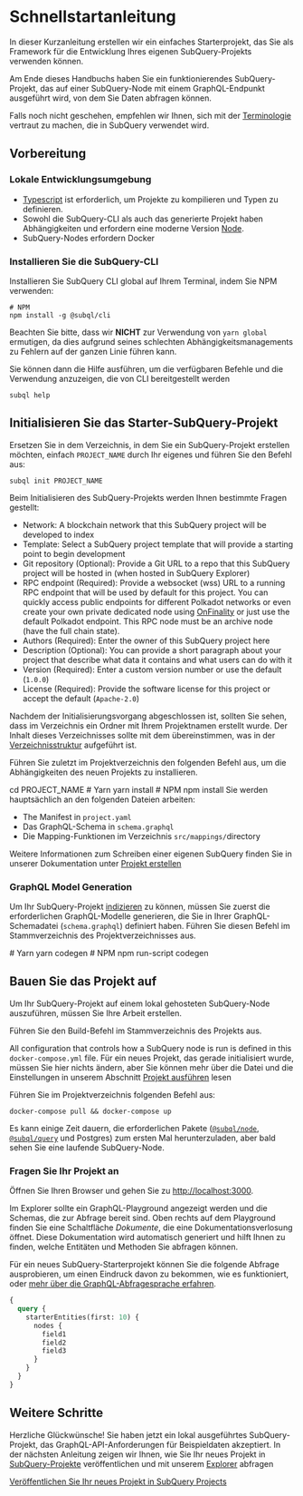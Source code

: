 # Schnellstartanleitung

In dieser Kurzanleitung erstellen wir ein einfaches Starterprojekt, das Sie als Framework für die Entwicklung Ihres eigenen SubQuery-Projekts verwenden können.

Am Ende dieses Handbuchs haben Sie ein funktionierendes SubQuery-Projekt, das auf einer SubQuery-Node mit einem GraphQL-Endpunkt ausgeführt wird, von dem Sie Daten abfragen können.

Falls noch nicht geschehen, empfehlen wir Ihnen, sich mit der [Terminologie](../#terminology) vertraut zu machen, die in SubQuery verwendet wird.

## Vorbereitung

### Lokale Entwicklungsumgebung

- [Typescript](https://www.typescriptlang.org/) ist erforderlich, um Projekte zu kompilieren und Typen zu definieren.
- Sowohl die SubQuery-CLI als auch das generierte Projekt haben Abhängigkeiten und erfordern eine moderne Version [Node](https://nodejs.org/en/).
- SubQuery-Nodes erfordern Docker

### Installieren Sie die SubQuery-CLI

Installieren Sie SubQuery CLI global auf Ihrem Terminal, indem Sie NPM verwenden:

```shell
# NPM
npm install -g @subql/cli
```

Beachten Sie bitte, dass wir **NICHT** zur Verwendung von `yarn global` ermutigen, da dies aufgrund seines schlechten Abhängigkeitsmanagements zu Fehlern auf der ganzen Linie führen kann.

Sie können dann die Hilfe ausführen, um die verfügbaren Befehle und die Verwendung anzuzeigen, die von CLI bereitgestellt werden

```shell
subql help
```

## Initialisieren Sie das Starter-SubQuery-Projekt

Ersetzen Sie in dem Verzeichnis, in dem Sie ein SubQuery-Projekt erstellen möchten, einfach `PROJECT_NAME` durch Ihr eigenes und führen Sie den Befehl aus:

```shell
subql init PROJECT_NAME
```

Beim Initialisieren des SubQuery-Projekts werden Ihnen bestimmte Fragen gestellt:

- Network: A blockchain network that this SubQuery project will be developed to index
- Template: Select a SubQuery project template that will provide a starting point to begin development
- Git repository (Optional): Provide a Git URL to a repo that this SubQuery project will be hosted in (when hosted in SubQuery Explorer)
- RPC endpoint (Required): Provide a websocket (wss) URL to a running RPC endpoint that will be used by default for this project. You can quickly access public endpoints for different Polkadot networks or even create your own private dedicated node using [OnFinality](https://app.onfinality.io) or just use the default Polkadot endpoint. This RPC node must be an archive node (have the full chain state).
- Authors (Required): Enter the owner of this SubQuery project here
- Description (Optional): You can provide a short paragraph about your project that describe what data it contains and what users can do with it
- Version (Required): Enter a custom version number or use the default (`1.0.0`)
- License (Required): Provide the software license for this project or accept the default (`Apache-2.0`)

Nachdem der Initialisierungsvorgang abgeschlossen ist, sollten Sie sehen, dass im Verzeichnis ein Ordner mit Ihrem Projektnamen erstellt wurde. Der Inhalt dieses Verzeichnisses sollte mit dem übereinstimmen, was in der [Verzeichnisstruktur](../create/introduction.md#directory-structure) aufgeführt ist.

Führen Sie zuletzt im Projektverzeichnis den folgenden Befehl aus, um die Abhängigkeiten des neuen Projekts zu installieren.

<CodeGroup> cd PROJECT_NAME # Yarn yarn install # NPM npm install Sie werden hauptsächlich an den folgenden Dateien arbeiten:

- The Manifest in `project.yaml`
- Das GraphQL-Schema in `schema.graphql`
- Die Mapping-Funktionen im Verzeichnis `src/mappings/`directory

Weitere Informationen zum Schreiben einer eigenen SubQuery finden Sie in unserer Dokumentation unter [Projekt erstellen](../create/introduction.md)

### GraphQL Model Generation

Um Ihr SubQuery-Projekt [indizieren](../run/run.md) zu können, müssen Sie zuerst die erforderlichen GraphQL-Modelle generieren, die Sie in Ihrer GraphQL-Schemadatei (`schema.graphql`) definiert haben. Führen Sie diesen Befehl im Stammverzeichnis des Projektverzeichnisses aus.

<CodeGroup> # Yarn yarn codegen # NPM npm run-script codegen

## Bauen Sie das Projekt auf

Um Ihr SubQuery-Projekt auf einem lokal gehosteten SubQuery-Node auszuführen, müssen Sie Ihre Arbeit erstellen.

Führen Sie den Build-Befehl im Stammverzeichnis des Projekts aus.

<CodeGroup> All configuration that controls how a SubQuery node is run is defined in this `docker-compose.yml` file. Für ein neues Projekt, das gerade initialisiert wurde, müssen Sie hier nichts ändern, aber Sie können mehr über die Datei und die Einstellungen in unserem Abschnitt [Projekt ausführen](../run/run.md) lesen

Führen Sie im Projektverzeichnis folgenden Befehl aus:

```shell
docker-compose pull && docker-compose up
```

Es kann einige Zeit dauern, die erforderlichen Pakete ([`@subql/node`](https://www.npmjs.com/package/@subql/node), [`@subql/query`](https://www.npmjs.com/package/@subql/query) und Postgres) zum ersten Mal herunterzuladen, aber bald sehen Sie eine laufende SubQuery-Node.

### Fragen Sie Ihr Projekt an

Öffnen Sie Ihren Browser und gehen Sie zu [http://localhost:3000](http://localhost:3000).

Im Explorer sollte ein GraphQL-Playground angezeigt werden und die Schemas, die zur Abfrage bereit sind. Oben rechts auf dem Playground finden Sie eine Schaltfläche _Dokumente_, die eine Dokumentationsverlosung öffnet. Diese Dokumentation wird automatisch generiert und hilft Ihnen zu finden, welche Entitäten und Methoden Sie abfragen können.

Für ein neues SubQuery-Starterprojekt können Sie die folgende Abfrage ausprobieren, um einen Eindruck davon zu bekommen, wie es funktioniert, oder [mehr über die GraphQL-Abfragesprache erfahren](../query/graphql.md).

```graphql
{
  query {
    starterEntities(first: 10) {
      nodes {
        field1
        field2
        field3
      }
    }
  }
}
```

## Weitere Schritte

Herzliche Glückwünsche! Sie haben jetzt ein lokal ausgeführtes SubQuery-Projekt, das GraphQL-API-Anforderungen für Beispieldaten akzeptiert. In der nächsten Anleitung zeigen wir Ihnen, wie Sie Ihr neues Projekt in [SubQuery-Projekte](https://project.subquery.network) veröffentlichen und mit unserem [Explorer](https://explorer.subquery.network) abfragen

[Veröffentlichen Sie Ihr neues Projekt in SubQuery Projects](../publish/publish.md)
